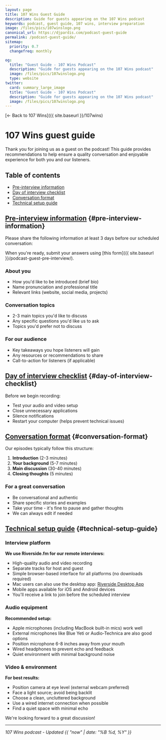 ```yaml
---
layout: page
title: 107 Wins Guest Guide
description: Guide for guests appearing on the 107 Wins podcast
keywords: podcast, guest guide, 107 wins, interview preparation
image: /files/pics/107winslogo.png
canonical_url: https://djpardis.com/podcast-guest-guide
permalink: /podcast-guest-guide/
sitemap:
  priority: 0.7
  changefreq: monthly

og:
  title: "Guest Guide - 107 Wins Podcast"
  description: "Guide for guests appearing on the 107 Wins podcast"
  image: /files/pics/107winslogo.png
  type: website
twitter:
  card: summary_large_image
  title: "Guest Guide - 107 Wins Podcast"
  description: "Guide for guests appearing on the 107 Wins podcast"
  image: /files/pics/107winslogo.png
---
```


[← Back to 107 Wins]({{ site.baseurl }}/107wins)

# <span class="wiggly-underline">107 Wins</span> guest guide

Thank you for joining us as a guest on the podcast! This guide provides recommendations to help ensure a quality conversation and enjoyable experience for both you and our listeners.

<div class="toc-container post-container">
<h2 id="table-of-contents">Table of contents</h2>
<ul>
<li><a href="#pre-interview-information">Pre-interview information</a></li>
<li><a href="#day-of-interview-checklist">Day of interview checklist</a></li>
<li><a href="#conversation-format">Conversation format</a></li>
<li><a href="#technical-setup-guide">Technical setup guide</a></li>
</ul>
</div>

## [Pre-interview information](#table-of-contents) {#pre-interview-information}

Please share the following information at least 3 days before our scheduled conversation:

<span class="wiggly-underline">When you're ready, submit your answers using [this form]({{ site.baseurl }}/podcast-guest-pre-interview/).</span>

### About you
- How you'd like to be introduced (brief bio)
- Name pronunciation and professional title
- Relevant links (website, social media, projects)

### Conversation topics
- 2-3 main topics you'd like to discuss
- Any specific questions you'd like us to ask
- Topics you'd prefer not to discuss

### For our audience
- Key takeaways you hope listeners will gain
- Any resources or recommendations to share
- Call-to-action for listeners (if applicable)

## [Day of interview checklist](#table-of-contents) {#day-of-interview-checklist}

Before we begin recording:
- Test your audio and video setup
- Close unnecessary applications
- Silence notifications
- Restart your computer (helps prevent technical issues)

## [Conversation format](#table-of-contents) {#conversation-format}

Our episodes typically follow this structure:
1. **Introduction** (2-3 minutes)
2. **Your background** (5-7 minutes)
3. **Main discussion** (30-40 minutes)
4. **Closing thoughts** (5 minutes)

### For a great conversation
- Be conversational and authentic
- Share specific stories and examples
- Take your time - it's fine to pause and gather thoughts
- We can always edit if needed

## [Technical setup guide](#table-of-contents) {#technical-setup-guide}

### Interview platform

**We use Riverside.fm for our remote interviews:**
- High-quality audio and video recording
- Separate tracks for host and guest
- Simple browser-based interface for all platforms (no downloads required)
- Mac users can also use the desktop app: [Riverside Desktop App](https://riverside.fm/mac-app)
- Mobile apps available for iOS and Android devices
- You'll receive a link to join before the scheduled interview

### Audio equipment

**Recommended setup:**
- Apple microphones (including MacBook built-in mics) work well
- External microphones like Blue Yeti or Audio-Technica are also good options
- Position microphone 6-8 inches away from your mouth
- Wired headphones to prevent echo and feedback
- Quiet environment with minimal background noise

### Video & environment

**For best results:**
- Position camera at eye level (external webcam preferred)
- Face a light source; avoid being backlit
- Choose a clean, uncluttered background
- Use a wired internet connection when possible
- Find a quiet space with minimal echo

We're looking forward to a great discussion!

---

*107 Wins podcast - Updated {{ "now" | date: "%B %d, %Y" }}*
